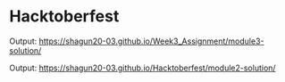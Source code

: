 # Hacktoberfest
Output: https://shagun20-03.github.io/Week3_Assignment/module3-solution/

Output: https://shagun20-03.github.io/Hacktoberfest/module2-solution/
